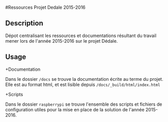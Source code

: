 #Ressources Projet Dedale 2015-2016

## Description
	
Dépot centralisant les ressources et documentations résultant du travail mener lors de l'année 2015-2016 sur le projet Dédale.

## Usage

+Documentation

Dans le dossier ``/docs`` se trouve la documentation écrite au terme du projet. Elle est au format html, et est lisible depuis ``/docs/_build/html/index.html``

+Scripts

Dans le dossier ``raspberrypi`` se trouve l'ensemble des scripts et fichiers de configuration utiles pour la mise en place de la solution de l'année 2015-2016.


